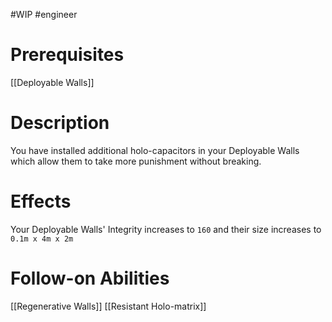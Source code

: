#WIP #engineer 

# Prerequisites

[[Deployable Walls]]

# Description

You have installed additional holo-capacitors in your Deployable Walls which allow them to take more punishment without breaking. 

# Effects

Your Deployable Walls' Integrity increases to `160` and their size increases to `0.1m x 4m x 2m`

# Follow-on Abilities

[[Regenerative Walls]]
[[Resistant Holo-matrix]]